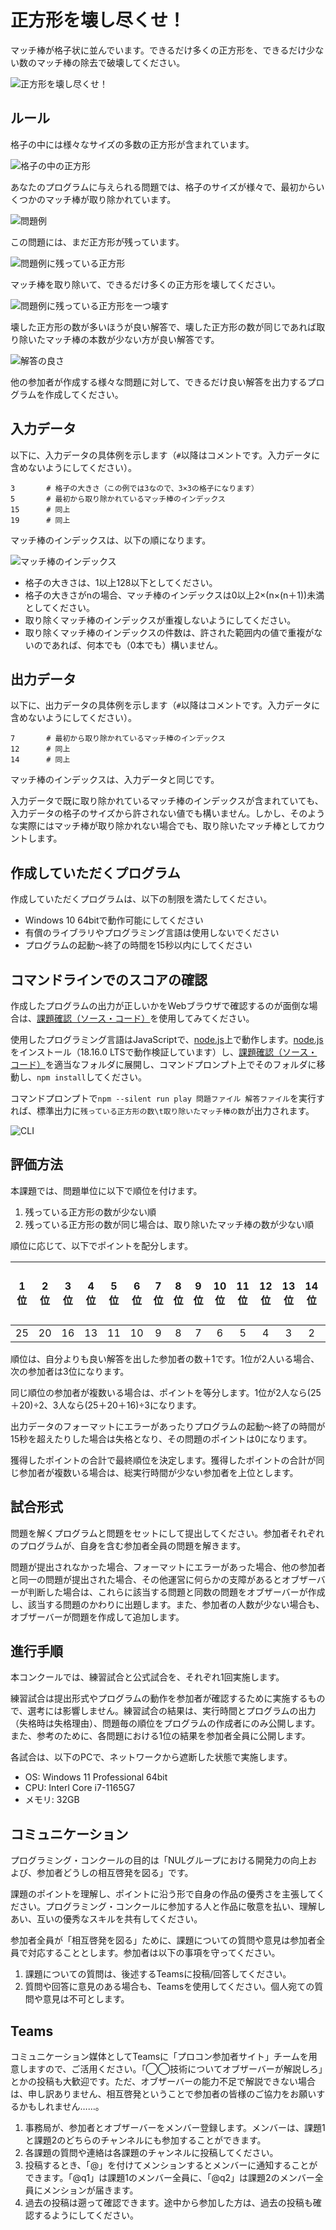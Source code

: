 # 正方形を壊し尽くせ！

マッチ棒が格子状に並んでいます。できるだけ多くの正方形を、できるだけ少ない数のマッチ棒の除去で破壊してください。

![正方形を壊し尽くせ！](./images/square-destroyer.jpg)

## ルール

格子の中には様々なサイズの多数の正方形が含まれています。

![格子の中の正方形](./images/squares.png)

あなたのプログラムに与えられる問題では、格子のサイズが様々で、最初からいくつかのマッチ棒が取り除かれています。

![問題例](./images/question-sample.jpg)

この問題には、まだ正方形が残っています。

![問題例に残っている正方形](./images/squares-in-question-sample.jpg)

マッチ棒を取り除いて、できるだけ多くの正方形を壊してください。

![問題例に残っている正方形を一つ壊す](./images/destroy.jpg)

壊した正方形の数が多いほうが良い解答で、壊した正方形の数が同じであれば取り除いたマッチ棒の本数が少ない方が良い解答です。

![解答の良さ](./images/answers.png)

他の参加者が作成する様々な問題に対して、できるだけ良い解答を出力するプログラムを作成してください。

## 入力データ

以下に、入力データの具体例を示します（`#`以降はコメントです。入力データに含めないようにしてください）。

~~~
3       # 格子の大きさ（この例では3なので、3×3の格子になります）
5       # 最初から取り除かれているマッチ棒のインデックス
15      # 同上
19      # 同上
~~~

マッチ棒のインデックスは、以下の順になります。

![マッチ棒のインデックス](./images/indices.jpg)

* 格子の大きさは、1以上128以下としてください。
* 格子の大きさがnの場合、マッチ棒のインデックスは0以上2×(n×(n＋1))未満としてください。
* 取り除くマッチ棒のインデックスが重複しないようにしてください。
* 取り除くマッチ棒のインデックスの件数は、許された範囲内の値で重複がないのであれば、何本でも（0本でも）構いません。

## 出力データ

以下に、出力データの具体例を示します（`#`以降はコメントです。入力データに含めないようにしてください）。

~~~
7       # 最初から取り除かれているマッチ棒のインデックス
12      # 同上
14      # 同上
~~~

マッチ棒のインデックスは、入力データと同じです。

入力データで既に取り除かれているマッチ棒のインデックスが含まれていても、入力データの格子のサイズから許されない値でも構いません。しかし、そのような実際にはマッチ棒が取り除かれない場合でも、取り除いたマッチ棒としてカウントします。

## 作成していただくプログラム

作成していただくプログラムは、以下の制限を満たしてください。

* Windows 10 64bitで動作可能にしてください
* 有償のライブラリやプログラミング言語は使用しないでください
* プログラムの起動〜終了の時間を15秒以内にしてください

## コマンドラインでのスコアの確認

作成したプログラムの出力が正しいかをWebブラウザで確認するのが面倒な場合は、[課題確認（ソース・コード）](./square-destroyer.zip)を使用してみてください。

使用したプログラミング言語はJavaScriptで、[node.js](https://nodejs.org/ja)上で動作します。[node.js](https://nodejs.org/ja)をインストール（18.16.0 LTSで動作検証しています）し、[課題確認（ソース・コード）](./square-destroyer.zip)を適当なフォルダに展開し、コマンドプロンプト上でそのフォルダに移動し、`npm install`してください。

コマンドプロンプトで`npm --silent run play 問題ファイル 解答ファイル`を実行すれば、標準出力に`残っている正方形の数\t取り除いたマッチ棒の数`が出力されます。

![CLI](./images/cli.png)

## 評価方法

本課題では、問題単位に以下で順位を付けます。

1. 残っている正方形の数が少ない順
2. 残っている正方形の数が同じ場合は、取り除いたマッチ棒の数が少ない順

順位に応じて、以下でポイントを配分します。

|1位     |2位     |3位     |4位     |5位     |6位     |7位     |8位     |9位     |10位    |11位    |12位    |13位    |14位    |15位以下|
| :----: | :----: | :----: | :----: | :----: | :----: | :----: | :----: | :----: | :----: | :----: | :----: | :----: | :----: | :----: |
|25      |20      |16      |13      |11      |10      |9       |8       |7       |6       |5       |4       |3       |2       |1       |

順位は、自分よりも良い解答を出した参加者の数＋1です。1位が2人いる場合、次の参加者は3位になります。

同じ順位の参加者が複数いる場合は、ポイントを等分します。1位が2人なら(25＋20)÷2、3人なら(25＋20＋16)÷3になります。

出力データのフォーマットにエラーがあったりプログラムの起動〜終了の時間が15秒を超えたりした場合は失格となり、その問題のポイントは0になります。

獲得したポイントの合計で最終順位を決定します。獲得したポイントの合計が同じ参加者が複数いる場合は、総実行時間が少ない参加者を上位とします。

## 試合形式

問題を解くプログラムと問題をセットにして提出してください。参加者それぞれのプログラムが、自身を含む参加者全員の問題を解きます。

問題が提出されなかった場合、フォーマットにエラーがあった場合、他の参加者と同一の問題が提出された場合、その他運営に何らかの支障があるとオブザーバーが判断した場合は、これらに該当する問題と同数の問題をオブザーバーが作成し、該当する問題のかわりに出題します。また、参加者の人数が少ない場合も、オブザーバーが問題を作成して追加します。

## 進行手順

本コンクールでは、練習試合と公式試合を、それぞれ1回実施します。

練習試合は提出形式やプログラムの動作を参加者が確認するために実施するもので、選考には影響しません。練習試合の結果は、実行時間とプログラムの出力（失格時は失格理由）、問題毎の順位をプログラムの作成者にのみ公開します。また、参考のために、各問題における1位の結果を参加者全員に公開します。

各試合は、以下のPCで、ネットワークから遮断した状態で実施します。

* OS: Windows 11 Professional 64bit
* CPU: Interl Core i7-1165G7
* メモリ: 32GB

## コミュニケーション

プログラミング・コンクールの目的は「NULグループにおける開発力の向上および、参加者どうしの相互啓発を図る」です。

課題のポイントを理解し、ポイントに沿う形で自身の作品の優秀さを主張してください。プログラミング・コンクールに参加する人と作品に敬意を払い、理解しあい、互いの優秀なスキルを共有してください。

参加者全員が「相互啓発を図る」ために、課題についての質問や意見は参加者全員で対応することとします。参加者は以下の事項を守ってください。

1. 課題についての質問は、後述するTeamsに投稿/回答してください。
2. 質問や回答に意見のある場合も、Teamsを使用してください。個人宛ての質問や意見は不可とします。

## Teams

コミュニケーション媒体としてTeamsに「プロコン参加者サイト」チームを用意しますので、ご活用ください。「◯◯技術についてオブザーバーが解説しろ」とかの投稿も大歓迎です。ただ、オブザーバーの能力不足で解説できない場合は、申し訳ありません、相互啓発ということで参加者の皆様のご協力をお願いするかもしれません……。

1. 事務局が、参加者とオブザーバーをメンバー登録します。メンバーは、課題1と課題2のどちらのチャンネルにも参加することができます。
2. 各課題の質問や連絡は各課題のチャンネルに投稿してください。
3. 投稿するとき、「@」を付けてメンションするとメンバーに通知することができます。「@q1」は課題1のメンバー全員に、「@q2」は課題2のメンバー全員にメンションが届きます。
4. 過去の投稿は遡って確認できます。途中から参加した方は、過去の投稿も確認するようにしてください。

